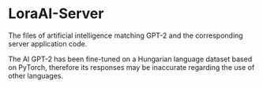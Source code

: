 # LoraAI-Server
The files of artificial intelligence matching GPT-2 and the corresponding server application code.

The AI GPT-2 has been fine-tuned on a Hungarian language dataset based on PyTorch, therefore its responses may be inaccurate regarding the use of other languages.
